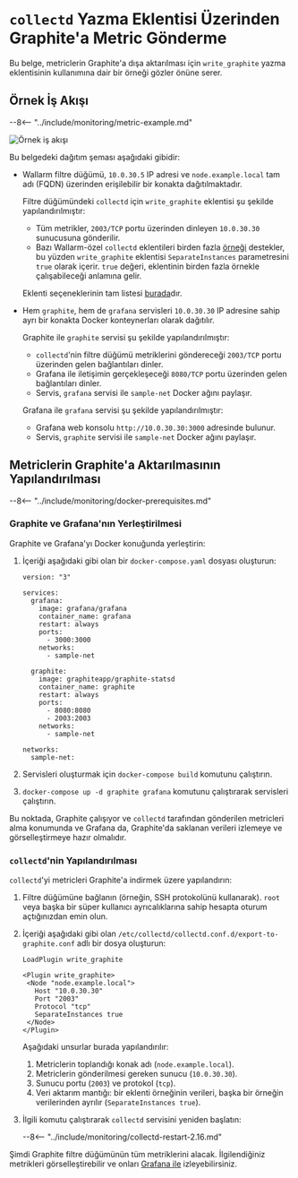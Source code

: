 [img-write-plugin-graphite]: ../../images/monitoring/write-plugin-graphite.png

[doc-grafana]:                  working-with-grafana.md

[link-docker-ce]:               https://docs.docker.com/install/
[link-docker-compose]:          https://docs.docker.com/compose/install/
[link-collectd-naming]:         https://collectd.org/wiki/index.php/Naming_schema
[link-write-plugin]:            https://collectd.org/documentation/manpages/collectd.conf.5.shtml#plugin_write_graphite

#   `collectd` Yazma Eklentisi Üzerinden Graphite'a Metric Gönderme

Bu belge, metriclerin Graphite'a dışa aktarılması için `write_graphite` yazma eklentisinin kullanımına dair bir örneği gözler önüne serer.

##  Örnek İş Akışı

--8<-- "../include/monitoring/metric-example.md"

![Örnek iş akışı][img-write-plugin-graphite]

Bu belgedeki dağıtım şeması aşağıdaki gibidir:
*   Wallarm filtre düğümü, `10.0.30.5` IP adresi ve `node.example.local` tam adı (FQDN) üzerinden erişilebilir bir konakta dağıtılmaktadır.

    Filtre düğümündeki `collectd` için `write_graphite` eklentisi şu şekilde yapılandırılmıştır:

      *   Tüm metrikler, `2003/TCP` portu üzerinden dinleyen `10.0.30.30` sunucusuna gönderilir.
      *   Bazı Wallarm-özel `collectd` eklentileri birden fazla [örneği][link-collectd-naming] destekler, bu yüzden `write_graphite` eklentisi `SeparateInstances` parametresini `true` olarak içerir. `true` değeri, eklentinin birden fazla örnekle çalışabileceği anlamına gelir.
    
    Eklenti seçeneklerinin tam listesi [burada][link-write-plugin]dır.
    
*   Hem `graphite`, hem de `grafana` servisleri `10.0.30.30` IP adresine sahip ayrı bir konakta Docker konteynerları olarak dağıtılır.
    
    Graphite ile `graphite` servisi şu şekilde yapılandırılmıştır:

      *   `collectd`'nin filtre düğümü metriklerini göndereceği `2003/TCP` portu üzerinden gelen bağlantıları dinler.
      *   Grafana ile iletişimin gerçekleşeceği `8080/TCP` portu üzerinden gelen bağlantıları dinler.
      *   Servis, `grafana` servisi ile `sample-net` Docker ağını paylaşır.

    Grafana ile `grafana` servisi şu şekilde yapılandırılmıştır:

      *   Grafana web konsolu `http://10.0.30.30:3000` adresinde bulunur.
      *   Servis, `graphite` servisi ile `sample-net` Docker ağını paylaşır.

##  Metriclerin Graphite'a Aktarılmasının Yapılandırılması

--8<-- "../include/monitoring/docker-prerequisites.md"

### Graphite ve Grafana'nın Yerleştirilmesi

Graphite ve Grafana'yı Docker konuğunda yerleştirin:
1.  İçeriği aşağıdaki gibi olan bir `docker-compose.yaml` dosyası oluşturun:
    
    ```
    version: "3"
    
    services:
      grafana:
        image: grafana/grafana
        container_name: grafana
        restart: always
        ports:
          - 3000:3000
        networks:
          - sample-net
    
      graphite:
        image: graphiteapp/graphite-statsd
        container_name: graphite
        restart: always
        ports:
          - 8080:8080
          - 2003:2003
        networks:
          - sample-net
    
    networks:
      sample-net:
    ```
    
2.  Servisleri oluşturmak için `docker-compose build` komutunu çalıştırın.
    
3.  `docker-compose up -d graphite grafana` komutunu çalıştırarak servisleri çalıştırın.
    
Bu noktada, Graphite çalışıyor ve `collectd` tarafından gönderilen metricleri alma konumunda ve Grafana da, Graphite'da saklanan verileri izlemeye ve görselleştirmeye hazır olmalıdır.

### `collectd`'nin Yapılandırılması

`collectd`'yi metricleri Graphite'a indirmek üzere yapılandırın:
1.  Filtre düğümüne bağlanın (örneğin, SSH protokolünü kullanarak). `root` veya başka bir süper kullanıcı ayrıcalıklarına sahip hesapta oturum açtığınızdan emin olun.
2.  İçeriği aşağıdaki gibi olan `/etc/collectd/collectd.conf.d/export-to-graphite.conf` adlı bir dosya oluşturun:
    
    ```
    LoadPlugin write_graphite
    
    <Plugin write_graphite>
     <Node "node.example.local">
       Host "10.0.30.30"
       Port "2003"
       Protocol "tcp"
       SeparateInstances true
     </Node>
    </Plugin>
    ```
    
    Aşağıdaki unsurlar burada yapılandırılır:
    
    1.  Metriclerin toplandığı konak adı (`node.example.local`).
    2.  Metriclerin gönderilmesi gereken sunucu (`10.0.30.30`).
    3.  Sunucu portu (`2003`) ve protokol (`tcp`).
    4.  Veri aktarım mantığı: bir eklenti örneğinin verileri, başka bir örneğin verilerinden ayrılır (`SeparateInstances true`).
    
3.  İlgili komutu çalıştırarak `collectd` servisini yeniden başlatın:

    --8<-- "../include/monitoring/collectd-restart-2.16.md"

Şimdi Graphite filtre düğümünün tüm metriklerini alacak. İlgilendiğiniz metrikleri görselleştirebilir ve onları [Grafana ile][doc-grafana] izleyebilirsiniz.